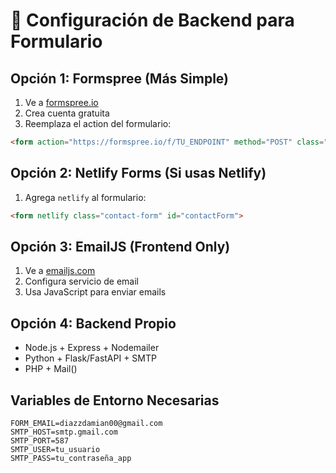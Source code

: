 # 📧 Configuración de Backend para Formulario

## Opción 1: Formspree (Más Simple)
1. Ve a [formspree.io](https://formspree.io)
2. Crea cuenta gratuita
3. Reemplaza el action del formulario:
```html
<form action="https://formspree.io/f/TU_ENDPOINT" method="POST" class="contact-form" id="contactForm">
```

## Opción 2: Netlify Forms (Si usas Netlify)
1. Agrega `netlify` al formulario:
```html
<form netlify class="contact-form" id="contactForm">
```

## Opción 3: EmailJS (Frontend Only)
1. Ve a [emailjs.com](https://www.emailjs.com/)
2. Configura servicio de email
3. Usa JavaScript para enviar emails

## Opción 4: Backend Propio
- Node.js + Express + Nodemailer
- Python + Flask/FastAPI + SMTP
- PHP + Mail()

## Variables de Entorno Necesarias
```
FORM_EMAIL=diazzdamian00@gmail.com
SMTP_HOST=smtp.gmail.com
SMTP_PORT=587
SMTP_USER=tu_usuario
SMTP_PASS=tu_contraseña_app
```
